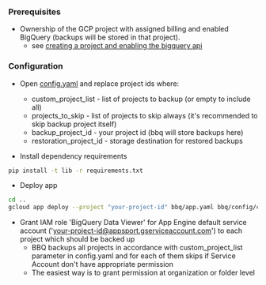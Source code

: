 ### Prerequisites
  * Ownership of the GCP project with assigned billing and enabled BigQuery (backups will be stored in that project).
    * see [creating a project and enabling the bigquery api](https://cloud.google.com/bigquery/docs/enable-transfer-service#creating_a_project_and_enabling_the_bigquery_api)

### Configuration
* Open [config.yaml](./config/prd/config.yaml) and replace project ids where:
    * custom_project_list - list of projects to backup (or empty to include all)
    * projects_to_skip - list of projects to skip always (it's recommended to skip backup project itself)
    * backup_project_id - your project id (bbq will store backups here)
    * restoration_project_id - storage destination for restored backups

* Install dependency requirements
```bash
pip install -t lib -r requirements.txt
```

* Deploy app
```bash
cd ..
gcloud app deploy --project "your-project-id" bbq/app.yaml bbq/config/cron.yaml bbq/config/prd/queue.yaml bbq/config/index.yaml
```

* Grant IAM role 'BigQuery Data Viewer' for App Engine default service account ('your-project-id@appsport.gserviceaccount.com') to each project which should be backed up
    * BBQ backups all projects in accordance with custom_project_list parameter in config.yaml and for each of them skips if Service Account don't have appropriate permission 
    * The easiest way is to grant permission at organization or folder level

